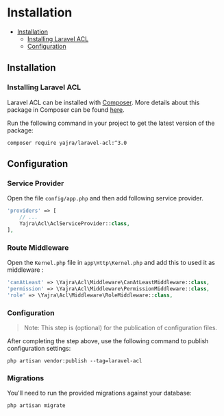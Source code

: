 # Installation

- [Installation](#installation)
    - [Installing Laravel ACL](#installing-laravel-acl)
    - [Configuration](#configuration)

<a name="installation"></a>
## Installation

<a name="installing-laravel-acl"></a>
### Installing Laravel ACL

Laravel ACL can be installed with [Composer](http://getcomposer.org/doc/00-intro.md). More details about this package in Composer can be found [here](https://packagist.org/packages/yajra/laravel-acl).

Run the following command in your project to get the latest version of the package:

```
composer require yajra/laravel-acl:^3.0
```

<a name="configuration"></a>
## Configuration

### Service Provider
Open the file ```config/app.php``` and then add following service provider.

```php
'providers' => [
    // ...
    Yajra\Acl\AclServiceProvider::class,
],
```

### Route Middleware
Open the `Kernel.php` file in `app\Http\Kernel.php` and add this to used it as middleware :

```php
'canAtLeast' => \Yajra\Acl\Middleware\CanAtLeastMiddleware::class,
'permission' => \Yajra\Acl\Middleware\PermissionMiddleware::class,
'role' => \Yajra\Acl\Middleware\RoleMiddleware::class,
```

### Configuration
> Note: This step is (optional) for the publication of configuration files.

After completing the step above, use the following command to publish configuration settings:

```
php artisan vendor:publish --tag=laravel-acl
```

### Migrations
You'll need to run the provided migrations against your database:

```php
php artisan migrate
```
